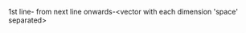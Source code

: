 1st line- <number of words><space><dimension of vector>
from next line onwards-<words><space><vector with each dimension 'space' separated> 
